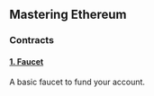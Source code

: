 ## Mastering Ethereum

### Contracts

#### [1. Faucet](https://github.com/lucasgcampos/mastering-ethereum/blob/main/mastering/src/Faucet.sol)
A basic faucet to fund your account.